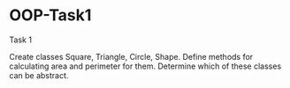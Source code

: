 # OOP-Task1

Task 1

Create classes Square, Triangle, Circle, Shape.  Define methods for calculating area and perimeter for them.  Determine which of these classes can be abstract.
